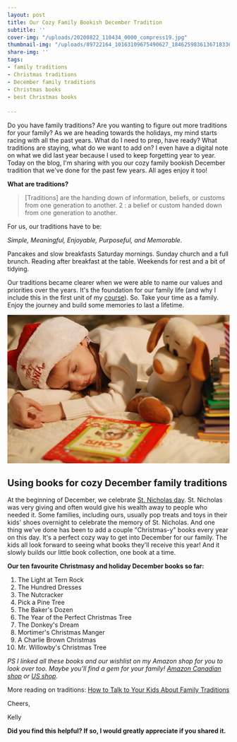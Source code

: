 ```yaml
---
layout: post
title: Our Cozy Family Bookish December Tradition
subtitle: ''
cover-img: "/uploads/20200822_110434_0000_compress19.jpg"
thumbnail-img: "/uploads/89722164_10163109675490627_1846259836136718336_o.jpg"
share-img: ''
tags:
- family traditions
- Christmas traditions
- December family traditions
- Christmas books
- best Christmas books

---
```

Do you have family traditions? Are you wanting to figure out more traditions for your family? As we are heading towards the holidays, my mind starts racing with all the past years. What do I need to prep, have ready? What traditions are staying, what do we want to add on? I even have a digital note on what we did last year because I used to keep forgetting year to year. Today on the blog, I'm sharing with you our cozy family bookish December tradition that we've done for the past few years. All ages enjoy it too!

**What are traditions?**

> \[Traditions\] are the handing down of information, beliefs, or customs from one generation to another. 2 : a belief or custom handed down from one generation to another.

⁣For us, our traditions have to be:

_Simple,⁣ Meaningful,⁣ Enjoyable, ⁣Purposeful,⁣ and Memorable._

⁣Pancakes and slow breakfasts Saturday mornings. Sunday church and a full brunch. Reading after breakfast at the table. Weekends for rest and a bit of tidying. ⁣

⁣Our traditions became clearer when we were able to name our values and priorities over the years. It's the foundation for our family life (and why I include this in the first unit of my [course](www.eastcoastkelly.com/course)). ⁣⁣So. Take your time as a family. Enjoy the journey and build some memories to last a lifetime.

![A baby boy sleeping with books.](/uploads/book-1966235_640.jpg "boysleeping")

## Using books for cozy December family traditions

At the beginning of December, we celebrate [St. Nicholas day](https://www.nationalgeographic.com/news/2018/12/131219-santa-claus-origin-history-christmas-facts-st-nicholas/). St. Nicholas was very giving and often would give his wealth away to people who needed it. Some families, including ours, usually pop treats and toys in their kids' shoes overnight to celebrate the memory of St. Nicholas. And one thing we've done has been to add a couple "Christmas-y" books every year on this day. It's a perfect cozy way to get into December for our family. The kids all look forward to seeing what books they'll receive this year! And it slowly builds our little book collection, one book at a time.

**Our ten favourite Christmasy and holiday December books so far:**

 1. The Light at Tern Rock
 2. The Hundred Dresses
 3. The Nutcracker
 4. Pick a Pine Tree
 5. The Baker's Dozen
 6. The Year of the Perfect Christmas Tree
 7. The Donkey's Dream
 8. Mortimer's Christmas Manger
 9. A Charlie Brown Christmas
10. Mr. Willowby's Christmas Tree

_PS I linked all these books and our wishlist on my Amazon shop for you to look over too. Maybe you'll find a gem for your family!_ [_Amazon Canadian shop_](www.amazon.ca/shop/eastcoastkelly) _or_ [_US shop_](www.amazon.com/shop/eastcoastkelly)_._

More reading on traditions: [How to Talk to Your Kids About Family Traditions](https://time.com/4143024/how-to-talk-to-your-kids-about-family-traditions/)

Cheers,

Kelly

**Did you find this helpful? If so, I would greatly appreciate if you shared it.**